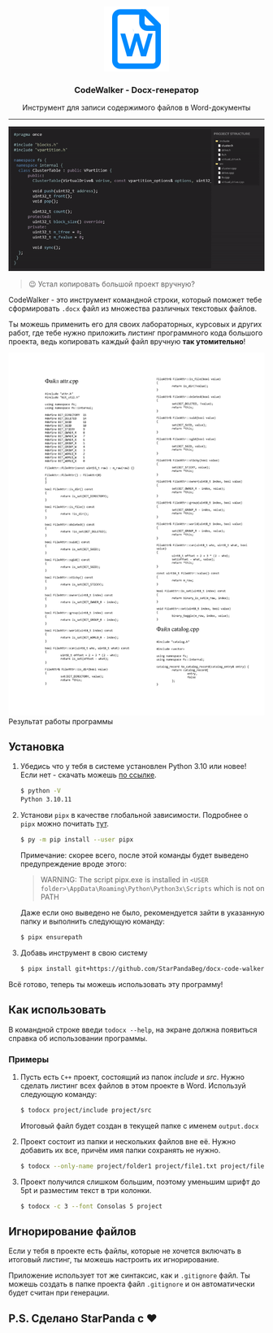 <p align="center">
   <a href="https://github.com/StarPandaBeg/docx-code-walker">
    <img src=".github/logo.png" alt="Logo" width="128" />
   </a>

   <h3 align="center">CodeWalker - Docx-генератор</h3>

   <p align="center">
      Инструмент для записи содержимого файлов в Word-документы
   </p>
</p>

---

![](.github/demo.gif)

> 😉 Устал копировать большой проект вручную?

CodeWalker - это инструмент командной строки, который поможет тебе сформировать `.docx` файл из множества различных текстовых файлов.

Ты можешь применить его для своих лабораторных, курсовых и других работ, где тебе нужно приложить листинг программного кода большого проекта, ведь копировать каждый файл вручную **так утомительно**!

![](.github/image.png)
Результат работы программы

## Установка

1. Убедись что у тебя в системе установлен Python 3.10 или новее! Если нет - скачать можешь [по ссылке](https://www.python.org/downloads/release/python-31011/).

   ```bash
   $ python -V
   Python 3.10.11
   ```

2. Установи `pipx` в качестве глобальной зависимости. Подробнее о `pipx` можно почитать [тут](https://pipx.pypa.io/stable/).

   ```bash
   $ py -m pip install --user pipx
   ```

   Примечание: скорее всего, после этой команды будет выведено предупреждение вроде этого:

   > WARNING: The script pipx.exe is installed in `<USER folder>\AppData\Roaming\Python\Python3x\Scripts` which is not on PATH

   Даже если оно выведено не было, рекомендуется зайти в указанную папку и выполнить следующую команду:

   ```bash
   $ pipx ensurepath
   ```

3. Добавь инструмент в свою систему

   ```bash
   $ pipx install git+https://github.com/StarPandaBeg/docx-code-walker.git
   ```

Всё готово, теперь ты можешь использовать эту программу!

## Как использовать

В командной строке введи `todocx --help`, на экране должна появиться справка об использовании программы.

### Примеры

1. Пусть есть `C++` проект, состоящий из папок _include_ и _src_. Нужно сделать листинг всех файлов в этом проекте в Word. Используй следующую команду:

   ```bash
   $ todocx project/include project/src
   ```

   Итоговый файл будет создан в текущей папке с именем `output.docx`

2. Проект состоит из папки и нескольких файлов вне её. Нужно добавить их все, причём имя папки сохранять не нужно.

   ```bash
   $ todocx --only-name project/folder1 project/file1.txt project/file2.txt
   ```

3. Проект получился слишком большим, поэтому уменьшим шрифт до 5pt и разместим текст в три колонки.

   ```bash
   $ todocx -с 3 --font Consolas 5 project
   ```

## Игнорирование файлов

Если у тебя в проекте есть файлы, которые не хочется включать в итоговый листинг, ты можешь настроить их игнорирование.

Приложение использует тот же синтаксис, как и `.gitignore` файл. Ты можешь создать в папке проекта файл `.gitignore` и он автоматически будет считан при генерации.

## P.S. Сделано StarPanda с ❤

